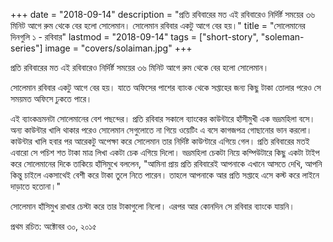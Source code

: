+++
date = "2018-09-14"
description = "প্রতি রবিবারের মত এই রবিবারেও নির্দির্ষ্ট সময়ের ৩৬ মিনিট আগে রুম থেকে বের হলো সোলেমান। সোলেমান রবিবার একটু আগে বের হয়।"
title = "সোলেমানের দিনগুলি ১ - রবিবার"
lastmod = "2018-09-14"
tags = ["short-story", "soleman-series"]
image = "covers/solaiman.jpg"
+++
 
প্রতি রবিবারের মত এই রবিবারেও নির্দির্ষ্ট সময়ের ৩৬ মিনিট আগে রুম থেকে বের হলো সোলেমান।

সোলেমান রবিবার একটু আগে বের হয়।
যাতে অফিসের পাশের ব্যাংক থেকে সপ্তাহের জন্য কিছু টাকা তোলার পরেও সে সময়মত অফিসে ঢুকতে পারে।

এই ব্যাংকভ্রমনটা সোলেমানের বেশ পছন্দের।
প্রতি রবিবার সকালে ব্যাংকের কাউন্টারে হাঁসীমুখী এক ভদ্রমহিলা বসে।
অন্য কাউন্টার খালি থাকার পরেও সোলেমান সেগুলোতে না গিয়ে ওয়েটিং এ বসে কাগজপত্র গোছানোর ভান করলো।
কাউন্টার খালি হবার পর আরেকটু অপেক্ষা করে সোলেমান তার নির্দিষ্ট কাউণ্টারে এগিয়ে গেল।
প্রতি রবিবারের মতই এবারো সে পচিশ শত টাকা মাত্র লিখা একটা চেক এগিয়ে দিলো।
ভদ্রমহিলা চেকটা নিয়ে কম্পিউটারে কিছু একটা টাইপ করে সোলেমানের দিকে তাকিয়ে হাঁসিমুখে বললেন,
"আমিনা প্রায় প্রতি রবিবারেই আপনাকে এখানে আসতে দেখি,
আপনি কিন্তু চাইলে একসাথেই বেশী করে টাকা তুলে নিতে পারেন।
তাহলে আপনাকে আর প্রতি সপ্তাহে এসে কস্ট করে লাইনে দাড়াতে হতোনা।"

সোলেমান হাঁসিমুখ রাখার চেস্টা করে তার টাকাগুলো নিলো।
এরপর আর কোনদিন সে রবিবার ব্যাংকে যায়নি।

প্রথম রচিত: অক্টোবর ৩০, ২০১৫
